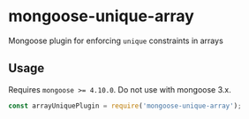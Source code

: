 # mongoose-unique-array

Mongoose plugin for enforcing `unique` constraints in arrays

## Usage

Requires `mongoose >= 4.10.0`. Do not use with mongoose 3.x.

```javascript
const arrayUniquePlugin = require('mongoose-unique-array');
```
